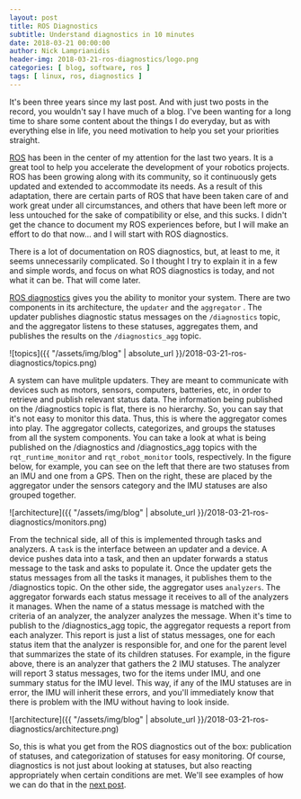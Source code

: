 ```yaml
---
layout: post
title: ROS Diagnostics
subtitle: Understand diagnostics in 10 minutes
date: 2018-03-21 00:00:00
author: Nick Lamprianidis
header-img: 2018-03-21-ros-diagnostics/logo.png
categories: [ blog, software, ros ]
tags: [ linux, ros, diagnostics ]
---
```


It's been three years since my last post. And with just two posts in the record, you wouldn't say I have much of a blog. I've been wanting for a long time to share some content about the things I do everyday, but as with everything else in life, you need motivation to help you set your priorities straight.

[ROS](http://www.ros.org/) has been in the center of my attention for the last two years. It is a great tool to help you accelerate the development of your robotics projects. ROS has been growing along with its community, so it continuously gets updated and extended to accommodate its needs. As a result of this adaptation, there are certain parts of ROS that have been taken care of and work great under all circumstances, and others that have been left more or less untouched for the sake of compatibility or else, and this sucks. I didn't get the chance to document my ROS experiences before, but I will make an effort to do that now... and I will start with ROS diagnostics.

There is a lot of documentation on ROS diagnostics, but, at least to me, it seems unnecessarily complicated. So I thought I try to explain it in a few and simple words, and focus on what ROS diagnostics is today, and not what it can be. That will come later.

[ROS diagnostics](http://wiki.ros.org/diagnostics) gives you the ability to monitor your system. There are two components in its architecture, the `updater` and the `aggregator` . The updater publishes diagnostic status messages on the `/diagnostics` topic, and the aggregator listens to these statuses, aggregates them, and publishes the results on the `/diagnostics_agg` topic. 

![topics]({{ "/assets/img/blog" | absolute_url }}/2018-03-21-ros-diagnostics/topics.png)

A system can have mulitple updaters. They are meant to communicate with devices such as motors, sensors, computers, batteries, etc, in order to retrieve and publish relevant status data. The information being published on the /diagnostics topic is flat, there is no hierarchy. So, you can say that it's not easy to monitor this data. Thus, this is where the aggregator comes into play. The aggregator collects, categorizes, and groups the statuses from all the system components. You can take a look at what is being published on the /diagnostics and /diagnostics_agg topics with the `rqt_runtime_monitor` and `rqt_robot_monitor` tools, respectively. In the figure below, for example, you can see on the left that there are two statuses from an IMU and one from a GPS. Then on the right, these are placed by the aggregator under the sensors category and the IMU statuses are also grouped together.

![architecture]({{ "/assets/img/blog" | absolute_url }}/2018-03-21-ros-diagnostics/monitors.png)

From the technical side, all of this is implemented through tasks and analyzers. A `task` is the interface between an updater and a device. A device pushes data into a task, and then an updater forwards a status message to the task and asks to populate it. Once the updater gets the status messages from all the tasks it manages, it publishes them to the /diagnostics topic. On the other side, the aggregator uses `analyzers`. The aggregator forwards each status message it receives to all of the analyzers it manages. When the name of a status message is matched with the criteria of an analyzer, the analyzer analyzes the message. When it's time to publish to the /diagnostics_agg topic, the aggregator requests a report from each analyzer. This report is just a list of status messages, one for each status item that the analyzer is responsible for, and one for the parent level that summarizes the state of its children statuses. For example, in the figure above, there is an analyzer that gathers the 2 IMU statuses. The analyzer will report 3 status messages, two for the items under IMU, and one summary status for the IMU level. This way, if any of the IMU statuses are in error, the IMU will inherit these errors, and you'll immediately know that there is problem with the IMU without having to look inside.

![architecture]({{ "/assets/img/blog" | absolute_url }}/2018-03-21-ros-diagnostics/architecture.png)

So, this is what you get from the ROS diagnostics out of the box: publication of statuses, and categorization of statuses for easy monitoring. Of course, diagnostics is not just about looking at statuses, but also reacting appropriately when certain conditions are met. We'll see examples of how we can do that in the [next post](#).

